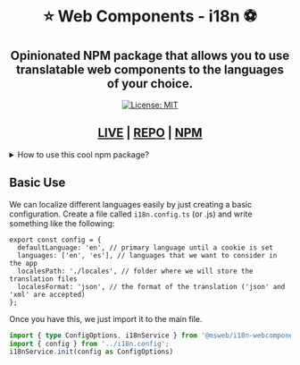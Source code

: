 <div align="center">
<h1>⭐️ Web Components - i18n ⚽️</h1>
<h2>Opinionated NPM package that allows you to use translatable web components to the languages of your choice.</h2>

[![License: MIT](https://img.shields.io/badge/License-MIT-yellow.svg)](https://opensource.org/licenses/MIT)

<h2><a href='https://web-components-i18n.vercel.app/'>LIVE</a> | <a href='https://github.com/manuelsanchezweb/i18n-webcomponents'>REPO</a> | <a href='https://www.npmjs.com/package/@msweb/i18n-webcomponents'>NPM</a></h2>
</div>

<details>
  <summary>How to use this cool npm package?</summary>
  <ol>
    <li>
      <a href="#basic-use">Basic Use with Config File</a>
    </li>
    <li><a href="#switching-languages">Switching languages</a></li>
    <li>
      <a href="#nesting">Nesting</a>
    </li>
    <li><a href="#interpolation">Interpolation</a></li>
    <li><a href="#localizing-attributes">Localizing attributes</a></li>
	<li><a href="#error-handling">Error handling</a></li>
    <li><a href="#example-of-use">Example of use</a></li>

  </ol>
</details>

## Basic Use

We can localize different languages easily by just creating a basic configuration. Create a file called <code>i18n.config.ts</code> (or .js) and write something like the following:

```
export const config = {
  defaultLanguage: 'en', // primary language until a cookie is set
  languages: ['en', 'es'], // languages that we want to consider in the app
  localesPath: './locales', // folder where we will store the translation files
  localesFormat: 'json', // the format of the translation ('json' and 'xml' are accepted)
};
```

Once you have this, we just import it to the main file.

```main.ts
import { type ConfigOptions, i18nService } from '@msweb/i18n-webcomponents';
import { config } from '../i18n.config';
i18nService.init(config as ConfigOptions)
```
